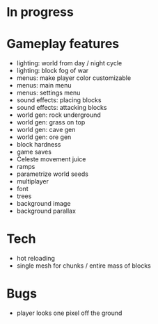 # In progress


# Gameplay features

- lighting: world from day / night cycle
- lighting: block fog of war
- menus: make player color customizable
- menus: main menu
- menus: settings menu
- sound effects: placing blocks
- sound effects: attacking blocks
- world gen: rock underground
- world gen: grass on top
- world gen: cave gen
- world gen: ore gen
- block hardness
- game saves
- Celeste movement juice
- ramps
- parametrize world seeds
- multiplayer
- font
- trees
- background image
- background parallax

# Tech
- hot reloading
- single mesh for chunks / entire mass of blocks

# Bugs
- player looks one pixel off the ground
